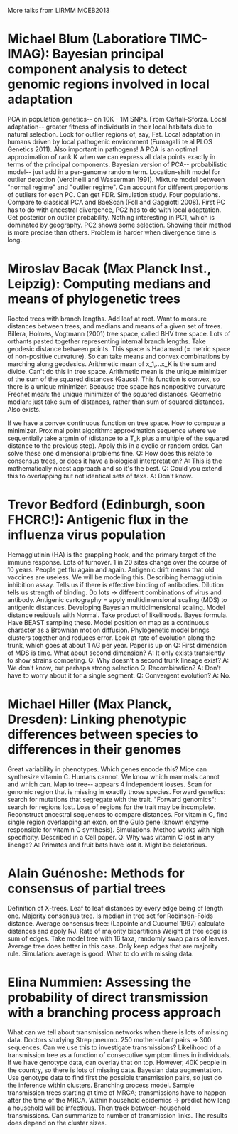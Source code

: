 More talks from LIRMM MCEB2013

# Michael Blum (Laboratiore TIMC-IMAG): Bayesian principal component analysis to detect genomic regions involved in local adaptation
PCA in population genetics-- on 10K - 1M SNPs. From Caffali-Sforza.
Local adaptation-- greater fitness of individuals in their local habitats due to natural selection. Look for outlier regions of, say, Fst.
Local adaptation in humans driven by local pathogenic environment (Fumagalli te al PLOS Genetics 2011).
Also important in pathogens!
A PCA is an optimal approximation of rank K when we can express all data points exactly in terms of the principal components.
Bayesian version of PCA-- probabilistic model-- just add in a per-genome random term.
Location-shift model for outlier detection (Verdinelli and Wasserman 1991). Mixture model between "normal regime" and "outlier regime".
Can account for different proportions of outliers for each PC. Can get FDR.
Simulation study. Four populations. Compare to classical PCA and BaeScan (Foll and Gaggiotti 2008).
First PC has to do with ancestral divergence, PC2 has to do with local adaptation.
Get posterior on outlier probability. Nothing interesting in PC1, which is dominated by geography.
PC2 shows some selection.
Showing their method is more precise than others. Problem is harder when divergence time is long.


# Miroslav Bacak (Max Planck Inst., Leipzig): Computing medians and means of phylogenetic trees
Rooted trees with branch lengths. Add leaf at root.
Want to measure distances between trees, and medians and means of a given set of trees.
Billera, Holmes, Vogtmann (2001) tree space, called BHV tree space.
Lots of orthants pasted together representing internal branch lengths.
Take geodesic distance between points.
This space is Hadamard (= metric space of non-positive curvature).
So can take means and convex combinations by marching along geodesics.
Arithmetic mean of x_1,...x_K is the sum and divide. Can't do this in tree space.
Arithmetic mean is the unique minimizer of the sum of the squared distances (Gauss).
This function is convex, so there is a unique minimizer.
Because tree space has nonpositive curvature
Frechet mean: the unique minimizer of the squared distances.
Geometric median: just take sum of distances, rather than sum of squared distances. Also exists.

If we have a convex continuous function on tree space. How to compute a minimizer.
Proximal point algorithm: approximation sequence where we sequentially take argmin of (distance to a T_k plus a multiple of the squared distance to the previous step).
Apply this in a cyclic or random order. Can solve these one dimensional problems fine.
Q: How does this relate to consensus trees, or does it have a biological interpretation?
A: This is the mathematically nicest approach and so it's the best.
Q: Could you extend this to overlapping but not identical sets of taxa.
A: Don't know.


# Trevor Bedford (Edinburgh, soon FHCRC!): Antigenic flux in the influenza virus population
Hemagglutinin (HA) is the grappling hook, and the primary target of the immune response.
Lots of turnover.
1 in 20 sites change over the course of 10 years.
People get flu again and again. Antigenic drift means that old vaccines are useless.
We will be modeling this.
Describing hemagglutinin inhibition assay. Tells us if there is effective binding of antibodies.
Dilution tells us strength of binding.
Do lots -> different combinations of virus and antibody.
Antigenic cartography = apply multidimensional scaling (MDS) to antigenic distances.
Developing Bayesian multidimensional scaling. Model distance residuals with Normal. Take product of likelihoods.
Bayes formula.
Have BEAST sampling these.
Model position on map as a continuous character as a Brownian motion diffusion.
Phylogenetic model brings clusters together and reduces error.
Look at rate of evolution along the trunk, which goes at about 1 AG per year.
Paper is up on
Q: First dimension of MDS is time. What about second dimension?
A: It only exists transiently to show strains competing.
Q: Why doesn't a second trunk lineage exist?
A: We don't know, but perhaps strong selection
Q: Recombination?
A: Don't have to worry about it for a single segment.
Q: Convergent evolution?
A: No.


# Michael Hiller (Max Planck, Dresden): Linking phenotypic differences between species to differences in their genomes
Great variability in phenotypes.
Which genes encode this?
Mice can synthesize vitamin C. Humans cannot.
We know which mammals cannot and which can. Map to tree-- appears 4 independent losses.
Scan for genomic region that is missing in exactly those species.
Forward genetics: search for mutations that segregate with the trait.
"Forward genomics": search for regions lost.
Loss of regions for the trait may be incomplete. Reconstruct ancestral sequences to compare distances.
For vitamin C, find single region overlapping an exon, on the Gulo gene (known enzyme responsible for vitamin C synthesis).
Simulations. Method works with high specificity.
Described in a Cell paper.
Q: Why was vitamin C lost in any lineage?
A: Primates and fruit bats have lost it. Might be deleterious.


# Alain Guénoshe: Methods for consensus of partial trees
Definition of X-trees.
Leaf to leaf distances by every edge being of length one.
Majority consensus tree. Is median in tree set for Robinson-Folds distance.
Average consensus tree: (Lapointe and Cucumel 1997) calculate distances and apply NJ.
Rate of majority bipartitions
Weight of tree edge is sum of edges.
Take model tree with 16 taxa, randomly swap pairs of leaves.
Average tree does better in this case.
Only keep edges that are majority rule.
Simulation: average is good.
What to do with missing data.


# Elina Nummien: Assessing the probability of direct transmission with a branching process approach
What can we tell about transmission networks when there is lots of missing data.
Doctors studying Strep pneumo.
250 mother-infant pairs -> 300 sequences.
Can we use this to investigate transmissions?
Likelihood of a transmission tree as a function of consecutive symptom times in individuals.
If we have genotype data, can overlay that on top.
However, 40K people in the country, so there is lots of missing data.
Bayesian data augmentation.
Use genotype data to find first the possible transmission pairs, so just do the inference within clusters.
Branching process model.
Sample transmission trees starting at time of MRCA; transmissions have to happen after the time of the MRCA.
Within household epidemics -> predict how long a household will be infectious.
Then track between-household transmissions.
Can summarize to number of transmission links.
The results does depend on the cluster sizes.
